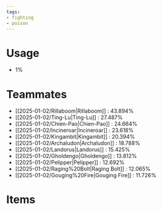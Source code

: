 ```yaml
---
tags:
- fighting
- poison
---
```

# Usage
- 1%
# Teammates
- [[2025-01-02/Rillaboom|Rillaboom]] : 43.894%
- [[2025-01-02/Ting-Lu|Ting-Lu]] : 27.487%
- [[2025-01-02/Chien-Pao|Chien-Pao]] : 24.664%
- [[2025-01-02/Incineroar|Incineroar]] : 23.618%
- [[2025-01-02/Kingambit|Kingambit]] : 20.394%
- [[2025-01-02/Archaludon|Archaludon]] : 18.788%
- [[2025-01-02/Landorus|Landorus]] : 15.425%
- [[2025-01-02/Gholdengo|Gholdengo]] : 13.812%
- [[2025-01-02/Pelipper|Pelipper]] : 12.692%
- [[2025-01-02/Raging%20Bolt|Raging Bolt]] : 12.065%
- [[2025-01-02/Gouging%20Fire|Gouging Fire]] : 11.726%
# Items